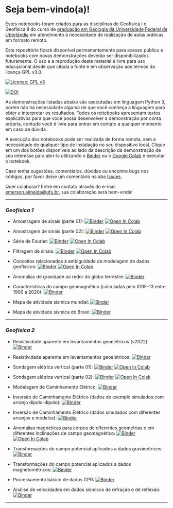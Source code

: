 # Seja bem-vindo(a)!

Estes notebooks foram criados para as disciplinas de Geofísica I e Geofísica II do curso de [graduação em Geologia da Universidade Federal de Uberlândia](http://www.ig.ufu.br/geologia) em atendimento à necessidade de realização de aulas práticas em formato remoto.

Este repositório ficará disponível permanentemente para acesso público e notebooks com novas demonstrações deverão ser disponibilizados futuramente. O uso e a reprodução deste material é livre para uso educacional desde que citada a fonte e em observação aos termos da licença GPL v3.0.

[![License: GPL v3](https://img.shields.io/badge/License-GPLv3-blue.svg)](https://www.gnu.org/licenses/gpl-3.0)

[![DOI](https://zenodo.org/badge/335374856.svg)](https://zenodo.org/badge/latestdoi/335374856)


As demonstrações listadas abaixo são executadas em linguagem Python 3, porém não há necessidade alguma de que você conheça a linguagem para obter e interpretar os resultados. Todos os notebooks apresentam textos explicativos para que você possa desenvolver a demonstração por conta própria, contudo você é livre para entrar em contato a qualquer momento em caso de dúvida.

A execução dos notebooks pode ser realizada de forma remota, sem a necessidade de qualquer tipo de instalação no seu dispositivo local. Clique em um dos botões disponíveis ao lado da descrição da demonstração de seu interesse para abri-la utilizando o [Binder](https://mybinder.org/) ou o [Google Colab](https://colab.research.google.com/notebooks/intro.ipynb) e executar o notebook.

Caso tenha sugestões, comentários, dúvidas ou encontre bugs nos códigos, por favor deixe um comentário na aba [Issues](https://github.com/emrodalmeida/demoaulas/issues).

Quer colaborar? Entre em contato através do e-mail emerson.almeida@ufu.br, sua colaboração será bem-vinda!


---
### *Geofísica 1*

* Amostragem de sinais (parte 01):  [![Binder](https://mybinder.org/badge_logo.svg)](https://mybinder.org/v2/gh/emrodalmeida/demoaulas/HEAD?filepath=Geofisica1%2Famostragem_parte1.ipynb)
[![Open In Colab](https://colab.research.google.com/assets/colab-badge.svg)](https://colab.research.google.com/github/emrodalmeida/demoaulas/blob/main/Geofisica1/amostragem_parte1.ipynb)

* Amostragem de sinais (parte 02): [![Binder](https://mybinder.org/badge_logo.svg)](https://mybinder.org/v2/gh/emrodalmeida/demoaulas/HEAD?filepath=Geofisica1%2Famostragem_parte2.ipynb)
[![Open In Colab](https://colab.research.google.com/assets/colab-badge.svg)](https://colab.research.google.com/github/emrodalmeida/demoaulas/blob/main/Geofisica1/amostragem_parte2.ipynb)

* Série de Fourier:  [![Binder](https://mybinder.org/badge_logo.svg)](https://mybinder.org/v2/gh/emrodalmeida/demoaulas/HEAD?filepath=Geofisica1%2Fserie_fourier.ipynb)
[![Open In Colab](https://colab.research.google.com/assets/colab-badge.svg)](https://colab.research.google.com/github/emrodalmeida/demoaulas/blob/main/Geofisica1/serie_fourier.ipynb)

* Filtragem de sinais: [![Binder](https://mybinder.org/badge_logo.svg)](https://mybinder.org/v2/gh/emrodalmeida/demoaulas/HEAD?filepath=Geofisica1%2Ffiltragem.ipynb)
[![Open In Colab](https://colab.research.google.com/assets/colab-badge.svg)](https://colab.research.google.com/github/emrodalmeida/demoaulas/blob/main/Geofisica1/filtragem.ipynb)

* Conceitos relacionados à ambiguidade da modelagem de dados geofísicos:
[![Binder](https://mybinder.org/badge_logo.svg)](https://mybinder.org/v2/gh/emrodalmeida/demoaulas/HEAD?filepath=Geofisica1%2Fmodelagem.ipynb)
[![Open In Colab](https://colab.research.google.com/assets/colab-badge.svg)](https://colab.research.google.com/github/emrodalmeida/demoaulas/blob/main/Geofisica1/modelagem.ipynb)

* Anomalias de gravidade ao redor do globo terrestre:
[![Binder](https://mybinder.org/badge_logo.svg)](https://mybinder.org/v2/gh/emrodalmeida/demoaulas/HEAD?filepath=Geofisica1%2Fanomalia_grav.ipynb)

* Características do campo geomagnético (calculadas pelo IGRF-13 entre 1900 a 2020):
[![Binder](https://mybinder.org/badge_logo.svg)](https://mybinder.org/v2/gh/emrodalmeida/demoaulas/HEAD?filepath=Geofisica1%2FIGRF.ipynb)

* Mapa de atividade sísmica mundial:
[![Binder](https://mybinder.org/badge_logo.svg)](https://mybinder.org/v2/gh/emrodalmeida/demoaulas/HEAD?filepath=Geofisica1%2Fsismos_usgs.ipynb)

* Mapa de atividade sísmica do Brasil:
[![Binder](https://mybinder.org/badge_logo.svg)](https://mybinder.org/v2/gh/emrodalmeida/demoaulas/HEAD?filepath=Geofisica1%2Fsismos_rsbr.ipynb)


---
### *Geofísica 2*

* Resistividade aparente em levantamentos geoelétricos (v2022): 
[![Binder](https://mybinder.org/badge_logo.svg)](https://mybinder.org/v2/gh/emrodalmeida/daemonGeof2/main?urlpath=git-pull%3Frepo%3Dhttps%253A%252F%252Fgithub.com%252Femrodalmeida%252Fdemoaulas%26urlpath%3Dtree%252Fdemoaulas%252FGeofisica2%252Frho_aparente.ipynb%26branch%3Dmain)

* Resistividade aparente em levantamentos geoelétricos: [![Binder](https://mybinder.org/badge_logo.svg)](https://mybinder.org/v2/gh/emrodalmeida/demoaulas/HEAD?filepath=Geofisica2%2Frho_aparente.ipynb)

* Sondagem elétrica vertical (parte 01): [![Binder](https://mybinder.org/badge_logo.svg)](https://mybinder.org/v2/gh/emrodalmeida/demoaulas/HEAD?filepath=Geofisica2%2Fsev_parte1.ipynb)
[![Open In Colab](https://colab.research.google.com/assets/colab-badge.svg)](https://colab.research.google.com/github/emrodalmeida/demoaulas/blob/main/Geofisica2/sev_parte1.ipynb)

* Sondagem elétrica vertical (parte 02): [![Binder](https://mybinder.org/badge_logo.svg)](https://mybinder.org/v2/gh/emrodalmeida/demoaulas/HEAD?filepath=Geofisica2%2Fsev_parte2.ipynb)
[![Open In Colab](https://colab.research.google.com/assets/colab-badge.svg)](https://colab.research.google.com/github/emrodalmeida/demoaulas/blob/main/Geofisica2/sev_parte2.ipynb)

* Modelagem de Caminhamento Elétrico: [![Binder](https://mybinder.org/badge_logo.svg)](https://mybinder.org/v2/gh/emrodalmeida/demoaulas/HEAD?filepath=Geofisica2%2Fnotebook_modelagem_ce.ipynb)

* Inversão de Caminhamento Elétrico (dados de exemplo simulados com arranjo dipolo-dipolo): [![Binder](https://mybinder.org/badge_logo.svg)](https://mybinder.org/v2/gh/emrodalmeida/demoaulas/HEAD?filepath=Geofisica2%2Fnotebook_inversao_ce.ipynb)

* Inversão de Caminhamento Elétrico (dados simulados com diferentes arranjos e modelos): [![Binder](https://mybinder.org/badge_logo.svg)](https://mybinder.org/v2/gh/emrodalmeida/demoaulas/HEAD?filepath=Geofisica2%2Fnotebook_modinv_ce.ipynb)

* Anomalias magnéticas para corpos de diferentes geometrias e em diferentes inclinações de campo geomagnético: [![Binder](https://mybinder.org/badge_logo.svg)](https://mybinder.org/v2/gh/emrodalmeida/demoaulas/HEAD?filepath=Geofisica2%2Fmagnetometria_parte01.ipynb)
[![Open In Colab](https://colab.research.google.com/assets/colab-badge.svg)](https://colab.research.google.com/github/emrodalmeida/demoaulas/blob/main/Geofisica2/magnetometria_parte01.ipynb)

* Transformações do campo potencial aplicados a dados gravimétricos: [![Binder](https://mybinder.org/badge_logo.svg)](https://mybinder.org/v2/gh/emrodalmeida/demoaulas/HEAD?filepath=Geofisica2%2Fgravimetria.ipynb)

* Transformações do campo potencial aplicados a dados magnetométricos: [![Binder](https://mybinder.org/badge_logo.svg)](https://mybinder.org/v2/gh/emrodalmeida/demoaulas/HEAD?filepath=Geofisica2%2Fmagnetometria_parte02.ipynb)

* Processamento básico de dados GPR: [![Binder](https://mybinder.org/badge_logo.svg)](https://mybinder.org/v2/gh/emrodalmeida/demoaulas/HEAD?filepath=Geofisica2%2Fgpr.ipynb)

* Análise de velocidades em dados sísmicos de refração e de reflexão: [![Binder](https://mybinder.org/badge_logo.svg)](https://mybinder.org/v2/gh/emrodalmeida/demoaulas/HEAD?filepath=Geofisica2%2Fsismica_velocidade.ipynb)

---